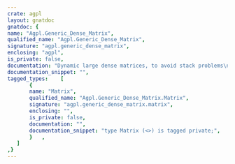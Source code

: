 ```yaml
---
crate: agpl
layout: gnatdoc
gnatdoc: {
name: "Agpl.Generic_Dense_Matrix",
qualified_name: "Agpl.Generic_Dense_Matrix",
signature: "agpl.generic_dense_matrix",
enclosing: "agpl",
is_private: false,
documentation: "Dynamic large dense matrices, to avoid stack problems\n\n@formal Index_Type\n@formal Cell_Type",
documentation_snippet: "",
tagged_types:    [
       {
       name: "Matrix",
       qualified_name: "Agpl.Generic_Dense_Matrix.Matrix",
       signature: "agpl.generic_dense_matrix.matrix",
       enclosing: "",
       is_private: false,
       documentation: "",
       documentation_snippet: "type Matrix (<>) is tagged private;",
       }   ,
   ]
,}
---
```

